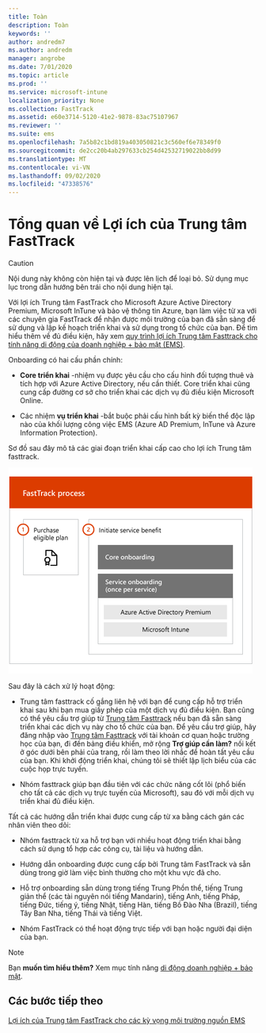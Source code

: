 ```yaml
---
title: Toàn
description: Toàn
keywords: ''
author: andredm7
ms.author: andredm
manager: angrobe
ms.date: 7/01/2020
ms.topic: article
ms.prod: ''
ms.service: microsoft-intune
localization_priority: None
ms.collection: FastTrack
ms.assetid: e60e3714-5120-41e2-9878-83ac75107967
ms.reviewer: ''
ms.suite: ems
ms.openlocfilehash: 7a5b82c1bd819a403050821c3c560ef6e78349f0
ms.sourcegitcommit: de2cc20b4ab297633cb254d42532719022bb8d99
ms.translationtype: MT
ms.contentlocale: vi-VN
ms.lasthandoff: 09/02/2020
ms.locfileid: "47338576"
---
```

# <a name="fasttrack-center-benefit-overview"></a>Tổng quan về Lợi ích của Trung tâm FastTrack

> [!CAUTION]
> Nội dung này không còn hiện tại và được lên lịch để loại bỏ. Sử dụng mục lục trong dẫn hướng bên trái cho nội dung hiện tại.

Với lợi ích Trung tâm FastTrack cho Microsoft Azure Active Directory Premium, Microsoft InTune và bảo vệ thông tin Azure, bạn làm việc từ xa với các chuyên gia FastTrack để nhận được môi trường của bạn đã sẵn sàng để sử dụng và lập kế hoạch triển khai và sử dụng trong tổ chức của bạn. Để tìm hiểu thêm về đủ điều kiện, hãy xem [quy trình lợi ích Trung tâm Fasttrack cho tính năng di động của doanh nghiệp + bảo mật (EMS)](EMS-fasttrack-process.md).

Onboarding có hai cấu phần chính:

-   **Core triển khai** -nhiệm vụ được yêu cầu cho cấu hình đối tượng thuê và tích hợp với Azure Active Directory, nếu cần thiết. Core triển khai cũng cung cấp đường cơ sở cho triển khai các dịch vụ đủ điều kiện Microsoft Online.

-   Các nhiệm **vụ triển khai** -bắt buộc phải cấu hình bất kỳ biến thể độc lập nào của khối lượng công việc EMS (Azure AD Premium, InTune và Azure Information Protection).

Sơ đồ sau đây mô tả các giai đoạn triển khai cấp cao cho lợi ích Trung tâm fasttrack.

![Các giai đoạn triển khai mức cao nhất của việc sử dụng lợi ích của Trung tâm fasttrack](./media/ft-onboarding-process.png)

Sau đây là cách xử lý hoạt động:

- Trung tâm fasttrack cố gắng liên hệ với bạn để cung cấp hỗ trợ triển khai sau khi bạn mua giấy phép của một dịch vụ đủ điều kiện. Bạn cũng có thể yêu cầu trợ giúp từ [Trung tâm Fasttrack](https://go.microsoft.com/fwlink/?linkid=780698) nếu bạn đã sẵn sàng triển khai các dịch vụ này cho tổ chức của bạn. Để yêu cầu trợ giúp, hãy đăng nhập vào [Trung tâm Fasttrack](https://go.microsoft.com/fwlink/?linkid=780698) với tài khoản cơ quan hoặc trường học của bạn, đi đến bảng điều khiển, mở rộng **Trợ giúp cần làm?** nối kết ở góc dưới bên phải của trang, rồi làm theo lời nhắc để hoàn tất yêu cầu của bạn. Khi khởi động triển khai, chúng tôi sẽ thiết lập lịch biểu của các cuộc họp trực tuyến.

-   Nhóm fasttrack giúp bạn đầu tiên với các chức năng cốt lõi (phổ biến cho tất cả các dịch vụ trực tuyến của Microsoft), sau đó với mỗi dịch vụ triển khai đủ điều kiện.

Tất cả các hướng dẫn triển khai được cung cấp từ xa bằng cách gán các nhân viên theo dõi:

-   Nhóm fasttrack từ xa hỗ trợ bạn với nhiều hoạt động triển khai bằng cách sử dụng tổ hợp các công cụ, tài liệu và hướng dẫn.

-   Hướng dẫn onboarding được cung cấp bởi Trung tâm FastTrack và sẵn dùng trong giờ làm việc bình thường cho một khu vực đã cho.

-   Hỗ trợ onboarding sẵn dùng trong tiếng Trung Phồn thể, tiếng Trung giản thể (các tài nguyên nói tiếng Mandarin), tiếng Anh, tiếng Pháp, tiếng Đức, tiếng ý, tiếng Nhật, tiếng Hàn, tiếng Bồ Đào Nha (Brazil), tiếng Tây Ban Nha, tiếng Thái và tiếng Việt.

-   Nhóm FastTrack có thể hoạt động trực tiếp với bạn hoặc người đại diện của bạn.

> [!NOTE]
> Bạn **muốn tìm hiểu thêm?** Xem mục tính năng [di động doanh nghiệp + bảo mật](https://www.microsoft.com/cloud-platform/enterprise-mobility).

## <a name="next-steps"></a>Các bước tiếp theo

[Lợi ích của Trung tâm FastTrack cho các kỳ vọng môi trường nguồn EMS](EMS-source-environment-expectations.md)

